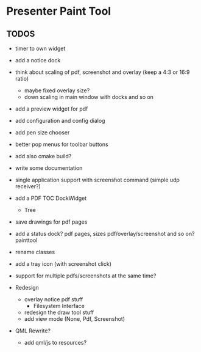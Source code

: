 
# Presenter Paint Tool

## TODOS
* timer to own widget
* add a notice dock
* think about scaling of pdf, screenshot and overlay (keep a 4:3 or 16:9 ratio)
  - maybe fixed overlay size?
  - down scaling in main window with docks and so on
* add a preview widget for pdf
* add configuration and config dialog
* add pen size chooser
* better pop menus for toolbar buttons
* add also cmake build?
* write some documentation
* single application support with screenshot command (simple udp receiver?)
* add a PDF TOC DockWidget
    - Tree
* save drawings for pdf pages
* add a status dock? pdf pages, sizes pdf/overlay/screenshot and so on? painttool
* rename classes
* add a tray icon (with screenshot click)
* support for multiple pdfs/screenshots at the same time?

* Redesign
    - overlay notice pdf stuff
        - Filesystem Interface
    - redesign the draw tool stuff
    - add view mode (None, Pdf, Screenshot)

* QML Rewrite?
    - add qml/js to resources?
